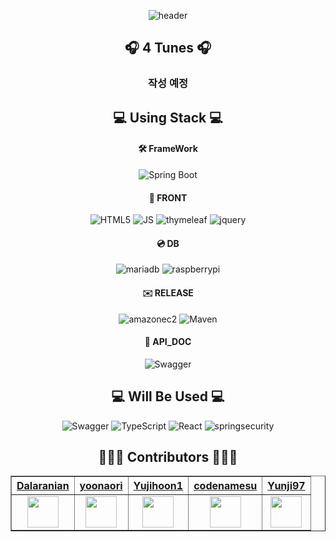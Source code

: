 <div align="center">

<link rel="stylesheet" href="https://maxcdn.bootstrapcdn.com/bootstrap/3.4.1/css/bootstrap.min.css">

![header](https://capsule-render.vercel.app/api?type=waving&color=random&height=150&section=header&text=4Tunes&fontSize=70)<br>
## 🎧 4 Tunes 🎧<br>
### 작성 예정
## 💻 Using Stack 💻<br>
#### 🛠 FrameWork
![Spring Boot](https://img.shields.io/badge/SpringBoot-6DB33F.svg?&style=for-the-badge&logo=SpringBoot&logoColor=white)
#### 🌄 FRONT
![HTML5](https://img.shields.io/badge/HTML5-E34F26.svg?&style=for-the-badge&logo=HTML5&logoColor=white)
![JS](https://img.shields.io/badge/JS-F7DF1E.svg?&style=for-the-badge&logo=javascript&logoColor=white)
![thymeleaf](https://img.shields.io/badge/thymeleaf-005F0F.svg?&style=for-the-badge&logo=thymeleaf&logoColor=white)
![jquery](https://img.shields.io/badge/jquery-0769AD.svg?&style=for-the-badge&logo=jquery&logoColor=white)
#### 💿 DB
![mariadb](https://img.shields.io/badge/mariadb-003545.svg?&style=for-the-badge&logo=mariadb&logoColor=white)
![raspberrypi](https://img.shields.io/badge/raspberrypi-A22846.svg?&style=for-the-badge&logo=raspberrypi&logoColor=white)
#### ✉️ RELEASE
![amazonec2](https://img.shields.io/badge/amazonec2-FF9900.svg?&style=for-the-badge&logo=amazonec2&logoColor=white)
![Maven](https://img.shields.io/badge/apachemaven-C71A36.svg?&style=for-the-badge&logo=apachemaven&logoColor=white) 
#### 📖 API_DOC
![Swagger](https://img.shields.io/badge/Swagger-85EA2D.svg?&style=for-the-badge&logo=Swagger&logoColor=white)
<br>
## 💻 Will Be Used 💻<br>
![Swagger](https://img.shields.io/badge/Swagger-85EA2D.svg?&style=for-the-badge&logo=Swagger&logoColor=white) 
![TypeScript](https://img.shields.io/badge/typescript-61DAFB.svg?&style=for-the-badge&logo=typescript&logoColor=white)
![React](https://img.shields.io/badge/react-3178C6.svg?&style=for-the-badge&logo=react&logoColor=white)
![springsecurity](https://img.shields.io/badge/springsecurity-6DB33F.svg?&style=for-the-badge&logo=springsecurity&logoColor=white) 
<br>
## 👨🏻‍💻 Contributors 👩🏻‍💻<br>
<table border="1" class="table">
    <thead>
    <tr>
        <th scope="col" style="text-align: center;"><a href="https://github.com/Dalaranian">Dalaranian</a></th>
        <th scope="col" style="text-align: center;"><a href="https://github.com/yoonaori">yoonaori</a></th>
        <th scope="col" style="text-align: center;"><a href="https://github.com/Yujihoon1">Yujihoon1</a></th>
        <th scope="col" style="text-align: center;"><a href="https://github.com/codenamesu">codenamesu</a></th>
        <th scope="col" style="text-align: center;"><a href="https://github.com/Yunji97">Yunji97</a></th>
    </tr>
    </thead>
    <tbody>
    <tr>
        <td style="text-align: center;"><img src="https://avatars.githubusercontent.com/u/78770745?v=4" width="50px" height="50px"></td>
        <td style="text-align: center;"><img src="https://avatars.githubusercontent.com/u/128116438?v=4" width="50px" height="50px"></td>
        <td style="text-align: center;"><img src="https://avatars.githubusercontent.com/u/101045008?v=4" width="50px" height="50px"></td>
        <td style="text-align: center;"><img src="https://avatars.githubusercontent.com/u/98799323?v=4" width="50px" height="50px"></td>
        <td style="text-align: center;"><img src="https://avatars.githubusercontent.com/u/128116526?v=4" width="50px" height="50px"></td>
    </tr>
    </tbody>
</table>

</div>


